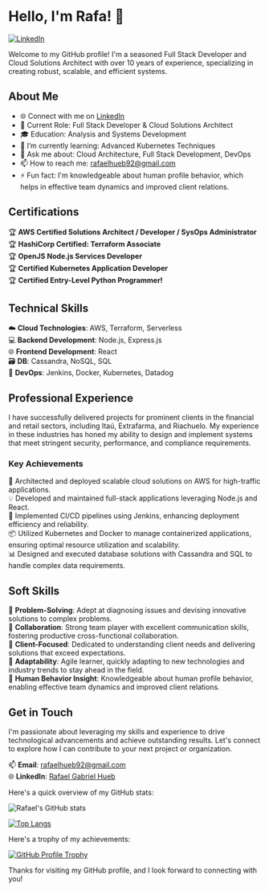 # Hello, I'm Rafa! 👋

[![LinkedIn](https://img.shields.io/badge/LinkedIn-Connect-blue)](https://www.linkedin.com/in/rafaelgabrielhueb/)

Welcome to my GitHub profile! I'm a seasoned Full Stack Developer and Cloud Solutions Architect with over 10 years of experience, specializing in creating robust, scalable, and efficient systems.

## About Me

- 🌐 Connect with me on [LinkedIn](https://www.linkedin.com/in/rafaelgabrielhueb/)
- 💼 Current Role: Full Stack Developer & Cloud Solutions Architect
- 🎓 Education: Analysis and Systems Development
- 🌱 I’m currently learning: Advanced Kubernetes Techniques
- 💬 Ask me about: Cloud Architecture, Full Stack Development, DevOps
- 📫 How to reach me: [rafaelhueb92@gmail.com](mailto:rafaelhueb92@gmail.com)
- ⚡ Fun fact: I'm knowledgeable about human profile behavior, which helps in effective team dynamics and improved client relations.

## Certifications

🏆 **AWS Certified Solutions Architect / Developer / SysOps Administrator**  
🏆 **HashiCorp Certified: Terraform Associate**  
🏆 **OpenJS Node.js Services Developer** </br>
🏆 **Certified Kubernetes Application Developer** </br>
🏆 **Certified Entry-Level Python Programmer!**

## Technical Skills

☁️ **Cloud Technologies**: AWS, Terraform, Serverless  
💻 **Backend Development**: Node.js, Express.js  
🌐 **Frontend Development**: React  
🗃️ **DB**: Cassandra, NoSQL, SQL  
🔧 **DevOps**: Jenkins, Docker, Kubernetes, Datadog

## Professional Experience

I have successfully delivered projects for prominent clients in the financial and retail sectors, including Itaú, Extrafarma, and Riachuelo. My experience in these industries has honed my ability to design and implement systems that meet stringent security, performance, and compliance requirements.

### Key Achievements

🚀 Architected and deployed scalable cloud solutions on AWS for high-traffic applications.  
💡 Developed and maintained full-stack applications leveraging Node.js and React.  
🔄 Implemented CI/CD pipelines using Jenkins, enhancing deployment efficiency and reliability.  
📦 Utilized Kubernetes and Docker to manage containerized applications, ensuring optimal resource utilization and scalability.  
📊 Designed and executed database solutions with Cassandra and SQL to handle complex data requirements.

## Soft Skills

🧩 **Problem-Solving**: Adept at diagnosing issues and devising innovative solutions to complex problems.  
🤝 **Collaboration**: Strong team player with excellent communication skills, fostering productive cross-functional collaboration.  
🎯 **Client-Focused**: Dedicated to understanding client needs and delivering solutions that exceed expectations.  
🔄 **Adaptability**: Agile learner, quickly adapting to new technologies and industry trends to stay ahead in the field.  
🧠 **Human Behavior Insight**: Knowledgeable about human profile behavior, enabling effective team dynamics and improved client relations.

## Get in Touch

I'm passionate about leveraging my skills and experience to drive technological advancements and achieve outstanding results. Let's connect to explore how I can contribute to your next project or organization.

📫 **Email**: [rafaelhueb92@gmail.com](mailto:rafaelhueb92@gmail.com)  
🌐 **LinkedIn**: [Rafael Gabriel Hueb](https://www.linkedin.com/in/rafaelgabrielhueb/)

Here's a quick overview of my GitHub stats:

![Rafael's GitHub stats](https://github-readme-stats.vercel.app/api?username=rafaelhueb92&show_icons=true&theme=radical)

[![Top Langs](https://github-readme-stats.vercel.app/api/top-langs/?username=rafaelhueb92&layout=compact&theme=radical)](https://github.com/anuraghazra/github-readme-stats)

Here's a trophy of my achievements:

[![GitHub Profile Trophy](https://github-profile-trophy.vercel.app/?username=rafaelhueb92)](https://github.com/ryo-ma/github-profile-trophy)

Thanks for visiting my GitHub profile, and I look forward to connecting with you!
